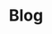 ---
title: "Blog"
hero:
  title: "Blog"
  # background_image: "/images/bg/home-2.jpg"
url: /blog/
---